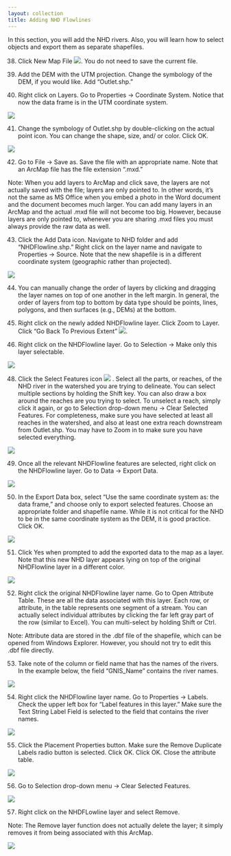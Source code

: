 ```yaml
---
layout: collection
title: Adding NHD Flowlines
---
```


In this section, you will add the NHD rivers.  Also, you will learn how to select objects and export them as separate shapefiles. 

38)	Click New Map File <a href="/pictures/NewFileIcon.png"><img src="/pictures/NewFileIcon.png"></a>.  You do not need to save the current file. 

39)	Add the DEM with the UTM projection.  Change the symbology of the DEM, if you would like.  Add “Outlet.shp.” 

40)	Right click on Layers.  Go to Properties &#8594; Coordinate System.  Notice that now the data frame is in the UTM coordinate system.

<a href="/pictures/SS23A.png"><img src="/pictures/SS23A.png"></a>

41)	Change the symbology of Outlet.shp by double-clicking on the actual point icon.  You can change the shape, size, and/ or color.  Click OK.

  <a href="/pictures/SS23.png"><img src="/pictures/SS23.png"></a>

42)	Go to File &#8594; Save as.  Save the file with an appropriate name.  Note that an ArcMap file has the file extension “.mxd.” 

Note:  When you add layers to ArcMap and click save, the layers are not actually saved with the file; layers are only pointed to.  In other words, it’s not the same as MS Office when you embed a photo in the Word document and the document becomes much larger.  You can add many layers in an ArcMap and the actual .mxd file will not become too big.  However, because layers are only pointed to, whenever you are sharing .mxd files you must always provide the raw data as well.


43)	Click the Add Data icon.  Navigate to NHD folder and add “NHDFlowline.shp.”  Right click on the layer name and navigate to Properties &#8594; Source. Note that the new shapefile is in a different coordinate system (geographic rather than projected).  

<a href="/pictures/SS24.png"><img src="/pictures/SS24.png"></a>


44)	You can manually change the order of layers by clicking and dragging the layer names on top of one another in the left margin.  In general, the order of layers from top to bottom by data type should be points, lines, polygons, and then surfaces (e.g., DEMs) at the bottom. 

45)	Right click on the newly added NHDFlowline layer. Click Zoom to Layer. Click “Go Back To Previous Extent” <a href="/pictures/BackPrevZoom.png"><img src="/pictures/BackPrevZoom.png"></a>.

46)	Right click on the NHDFlowline layer. Go to Selection &#8594; Make only this layer selectable.

<a href="/pictures/SS25.png"><img src="/pictures/SS25.png"></a>

48)	Click the Select Features icon  <a href="/pictures/SelectFeaturesIcon.png"><img src="/pictures/SelectFeaturesIcon.png"></a> .  Select all the parts, or reaches, of the NHD river in the watershed you are trying to delineate. You can select multiple sections by holding the Shift key.  You can also draw a box around the reaches are you trying to select.  To unselect a reach, simply click it again, or go to Selection drop-down menu &#8594; Clear Selected Features.  For completeness, make sure you have selected at least all reaches in the watershed, and also at least one extra reach downstream from Outlet.shp.  You may have to Zoom in to make sure you have selected everything. 

<a href="/pictures/SS26.png"><img src="/pictures/SS26.png"></a>

49)	Once all the relevant NHDFlowline features are selected, right click on the NHDFlowline layer.  Go to Data &#8594; Export Data. 

<a href="/pictures/SS27.png"><img src="/pictures/SS27.png"></a>

50)	In the Export Data box, select “Use the same coordinate system as: the data frame,” and choose only to export selected features.  Choose an appropriate folder and shapefile name.  While it is not critical for the NHD to be in the same coordinate system as the DEM, it is good practice.  Click OK. 

<a href="/pictures/SS28.png"><img src="/pictures/SS28.png"></a>

51)	Click Yes when prompted to add the exported data to the map as a layer.  Note that this new NHD layer appears lying on top of the original NHDFlowline layer in a different color.

<a href="/pictures/SS29.png"><img src="/pictures/SS29.png"></a>

52)	Right click the original NHDFlowline layer name.  Go to Open Attribute Table.  These are all the data associated with this layer.  Each row, or attribute, in the table represents one segment of a stream.  You can actually select individual attributes by clicking the far left gray part of the row (similar to Excel).  You can multi-select by holding Shift or Ctrl. 

Note:  Attribute data are stored in the .dbf file of the shapefile, which can be opened from Windows Explorer.  However, you should not try to edit this .dbf file directly.

53)	Take note of the column or field name that has the names of the rivers.  In the example below, the field “GNIS_Name” contains the river names. 

<a href="/pictures/SS30.png"><img src="/pictures/SS30.png"></a>

54)	Right click the NHDFlowline layer name.  Go to Properties &#8594; Labels.  Check the upper left box for “Label features in this layer.”  Make sure the Text String Label Field is selected to the field that contains the river names. 

<a href="/pictures/SS31.png"><img src="/pictures/SS31.png"></a>

55)	Click the Placement Properties button.  Make sure the Remove Duplicate Labels radio button is selected.  Click OK.  Click OK.  Close the attribute table. 

<a href="/pictures/SS32.png"><img src="/pictures/SS32.png"></a>
 
56)	Go to Selection drop-down menu &#8594; Clear Selected Features.

<a href="/pictures/SS33.png"><img src="/pictures/SS33.png"></a>

57)	Right click on the NHDFLowline layer and select Remove.

Note:  The Remove layer function does not actually delete the layer; it simply removes it from being associated with this ArcMap.

<a href="/pictures/SS34.png"><img src="/pictures/SS34.png"></a>
